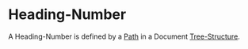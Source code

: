 # Heading-Number

A Heading-Number is defined by a [Path](9000004.md) in a Document [Tree-Structure](600066.md).
